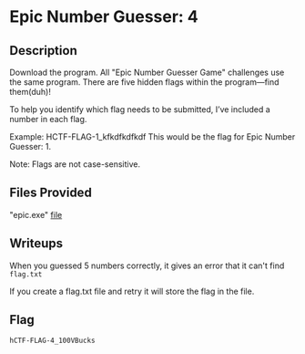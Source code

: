 # Epic Number Guesser: 4

## Description
Download the program. All "Epic Number Guesser Game" challenges use the same program. There are five hidden flags within the program—find them(duh)!

To help you identify which flag needs to be submitted, I’ve included a number in each flag.

Example: HCTF-FLAG-1_kfkdfkdfkdf This would be the flag for Epic Number Guesser: 1.

Note: Flags are not case-sensitive.

## Files Provided
"epic.exe" [file](./Epic%20Number%20Guesser/epic.exe)

## Writeups
When you  guessed 5 numbers correctly, it gives an error that it can't find `flag.txt`

If you create a flag.txt file and retry it will store the flag in the file.
## Flag
```
hCTF-FLAG-4_100VBucks
```